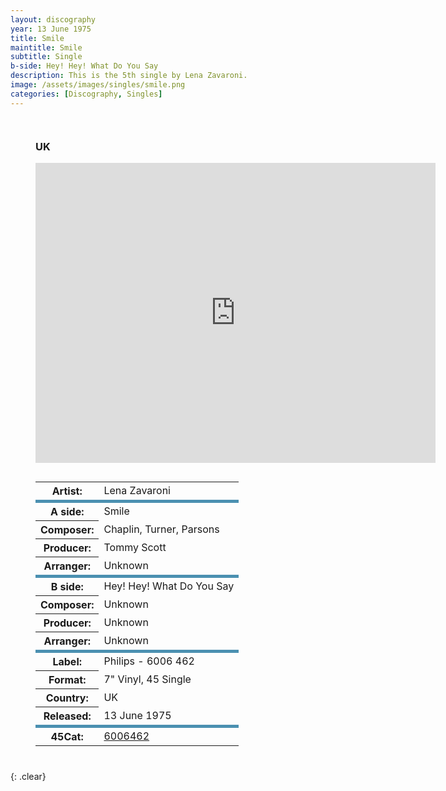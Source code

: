 ```yaml
---
layout: discography
year: 13 June 1975
title: Smile
maintitle: Smile
subtitle: Single
b-side: Hey! Hey! What Do You Say
description: This is the 5th single by Lena Zavaroni.
image: /assets/images/singles/smile.png
categories: [Discography, Singles]
---
```


<figure class="fig3">
<h3>UK</h3>
<p><div class="responsive-video"><iframe width="640px" height="480px" src="https://www.youtube.com/embed/?playlist=SnoVhd725zY,6KbkUiGtWBM" frameborder="0" allow="accelerometer; autoplay; clipboard-write; encrypted-media; gyroscope; picture-in-picture" allowfullscreen></iframe></div></p>
<figcaption>
<table>
<tr><th>Artist:</th><td>Lena Zavaroni</td></tr>
<tr class="split"><th>A side:</th><td>Smile</td></tr>
<tr><th>Composer:</th><td>Chaplin, Turner, Parsons</td></tr>
<tr><th>Producer:</th><td>Tommy Scott</td></tr>
<tr><th>Arranger:</th><td>Unknown</td></tr>
<tr class="split"><th>B side:</th><td>Hey! Hey! What Do You Say</td></tr>
<tr><th>Composer:</th><td>Unknown</td></tr>
<tr><th>Producer:</th><td>Unknown</td></tr>
<tr><th>Arranger:</th><td>Unknown</td></tr>
<tr class="split"><th>Label:</th><td>Philips - 6006 462</td></tr>
<tr><th>Format:</th><td>7" Vinyl, 45 Single</td></tr>
<tr><th>Country:</th><td>UK</td></tr>
<tr><th>Released:</th><td>13 June 1975</td></tr>
<tr class="split"><th>45Cat:</th><td><a class="external-link" href="http://www.45cat.com/record/6006462">6006462</a></td></tr>
</table>
</figcaption>
</figure>

<br />{: .clear}

<style>
.split {border-top: solid 5px #4B90B1;}

.fig1 {float:left; width:49%;}

.fig2 {float:right; width:49%;}

.fig3 {float:left; width:100%;}

figcaption {float:left; width:100%;}

@media screen and (orientation:portrait) {
.fig1, .fig2 {float:left; width:100%;}
figcaption {float:left; width:100%; margin-bottom: 10px;}
}
</style>

